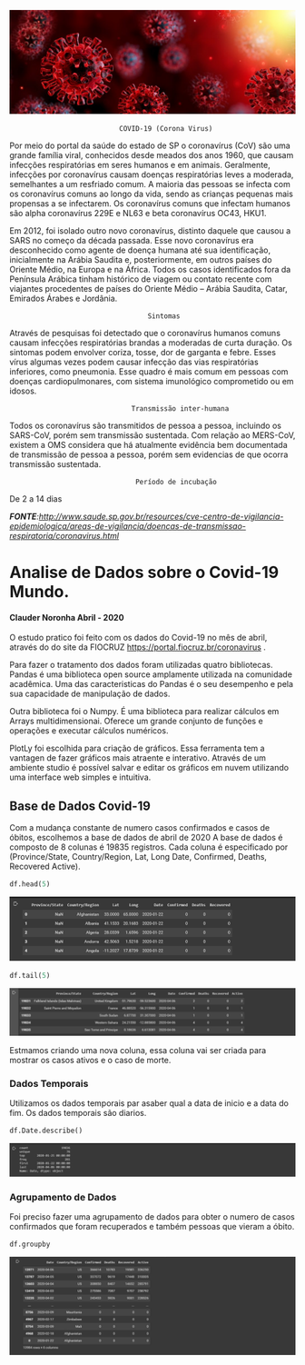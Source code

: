 



![](https://github.com/ClauderCarvalho/Covid-19_Mundo/blob/master/covid19.jpg)


                               COVID-19 (Corona Virus)

Por meio do portal da saúde do estado de SP o coronavírus (CoV) são uma grande família viral, conhecidos desde meados dos anos 1960, que causam infecções respiratórias em seres humanos e em animais. Geralmente, infecções por coronavírus causam doenças respiratórias leves a moderada, semelhantes a um resfriado comum. A maioria das pessoas se infecta com os coronavírus comuns ao longo da vida, sendo as crianças pequenas mais propensas a se infectarem. Os coronavírus comuns que infectam humanos são alpha coronavírus 229E e NL63 e beta coronavírus OC43, HKU1.

Em 2012, foi isolado outro novo coronavírus, distinto daquele que causou a SARS no começo da década passada. Esse novo coronavírus era desconhecido como agente de doença humana até sua identificação, inicialmente na Arábia Saudita e, posteriormente, em outros países do Oriente Médio, na Europa e na África. Todos os casos identificados fora da Península Arábica tinham histórico de viagem ou contato recente com viajantes procedentes de países do Oriente Médio – Arábia Saudita, Catar, Emirados Árabes e Jordânia.

                                      Sintomas

Através de pesquisas foi detectado que o  coronavírus humanos comuns causam infecções respiratórias brandas a moderadas de curta duração. Os sintomas podem envolver coriza, tosse, dor de garganta e febre. Esses vírus algumas vezes podem causar infecção das vias respiratórias inferiores, como pneumonia. Esse quadro é mais comum em pessoas com doenças cardiopulmonares, com sistema imunológico comprometido ou em idosos.

                                  Transmissão inter-humana
 
Todos os coronavírus são transmitidos de pessoa a pessoa, incluindo os SARS-CoV, porém sem transmissão sustentada. Com relação ao MERS-CoV, existem a OMS considera que há atualmente evidência bem documentada de transmissão de pessoa a pessoa, porém sem evidencias de que ocorra transmissão sustentada.


                                   Período de incubação

De 2 a 14 dias

_**FONTE**:http://www.saude.sp.gov.br/resources/cve-centro-de-vigilancia-epidemiologica/areas-de-vigilancia/doencas-de-transmissao-respiratoria/coronavirus.html_







# Analise de Dados sobre o Covid-19 Mundo.
#### Clauder Noronha Abril -  2020



O estudo pratico foi feito com os dados do Covid-19 no mês de abril, através do do site da FIOCRUZ
https://portal.fiocruz.br/coronavirus . 

Para fazer o tratamento dos dados foram utilizadas quatro bibliotecas. Pandas é uma biblioteca open source amplamente utilizada na comunidade acadêmica. Uma das caracteristicas do Pandas é o seu desempenho e pela sua capacidade de manipulação de dados.

Outra biblioteca foi o Numpy. É uma biblioteca para realizar cálculos em Arrays multidimensionai. Oferece um grande conjunto de funções e operações e executar cálculos numéricos. 

PlotLy foi escolhida para criação de gráficos. 
Essa ferramenta tem a vantagen de fazer gráficos mais atraente e interativo. Através de um ambiente studio é possível salvar e editar os gráficos em nuvem utilizando uma interface web simples e intuitiva.





## Base de Dados Covid-19
Com a mudança constante de numero casos confirmados e casos de óbitos, escolhemos a base de dados de abril de 2020
A base de dados  é composto de 8 colunas é 19835 registros. Cada coluna é especificado por (Province/State, Country/Region, Lat, Long	Date, Confirmed,	Deaths, Recovered	Active).


 ```python
 df.head(5)
 ```



![](https://github.com/ClauderCarvalho/Covid-19_Mundo/blob/master/head.png)




```python
df.tail(5)
```


![](https://github.com/ClauderCarvalho/Covid-19_Mundo/blob/master/Tail.png)



Estmamos criando uma nova coluna, essa coluna vai ser criada para mostrar os casos ativos e o caso de morte.





### Dados Temporais
Utilizamos os dados temporais par asaber qual a data de inicio e a data do fim. Os dados temporais são diarios.

```python
df.Date.describe()
```
![](https://github.com/ClauderCarvalho/Covid-19_Mundo/blob/master/Temporais.png)







### Agrupamento de Dados

Foi preciso fazer uma agrupamento de dados para obter o numero de casos confirmados que foram recuperados e também pessoas que vieram a óbito.

```python
df.groupby
```
![](https://github.com/ClauderCarvalho/Covid-19_Mundo/blob/master/agrupamento.png)





















